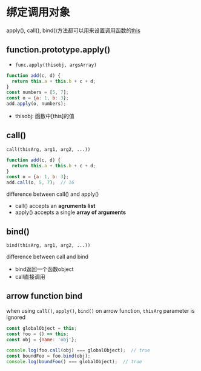 # 绑定调用对象

apply(), call(), bind()方法都可以用来设置调用函数的[this](javascript-this.md)

## function.prototype.apply()

- `func.apply(thisobj, argsArray)`

```js
function add(c, d) {
  return this.a + this.b + c + d;
}
const numbers = [5, 7];
const o = {a: 1, b: 3};
add.apply(o, numbers);
```

- thisobj: 函数中[this]的值

## call()

`call(thisArg, arg1, arg2, ...))`

```js
function add(c, d) {
  return this.a + this.b + c + d;
}
const o = {a: 1, b: 3};
add.call(o, 5, 7);  // 16
```

difference between call() and apply()

- call() accepts an **agruments list**
- apply() accepts a single **array of arguments**

## bind()

`bind(thisArg, arg1, arg2, ...))`

difference between call and bind

- bind返回一个函数object
- call直接调用

## arrow function bind

when using `call()`, `apply()`, `bind()` on arrow function, `thisArg` parameter is ignored

```js
const globalObject = this;
const foo = () => this;
const obj = {name: 'obj'};

console.log(foo.call(obj) === globalObject);  // true
const boundFoo = foo.bind(obj);
console.log(boundFoo() === globalObject);  // true
```
